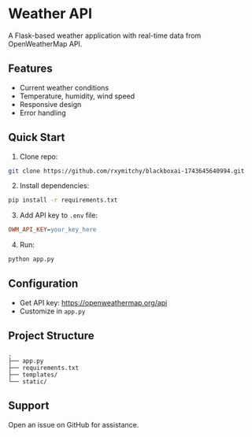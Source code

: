# Weather API

A Flask-based weather application with real-time data from OpenWeatherMap API.

## Features
- Current weather conditions
- Temperature, humidity, wind speed
- Responsive design
- Error handling

## Quick Start
1. Clone repo:
```bash
git clone https://github.com/rxymitchy/blackboxai-1743645640994.git
```
2. Install dependencies:
```bash
pip install -r requirements.txt
```
3. Add API key to `.env` file:
```ini
OWM_API_KEY=your_key_here
```
4. Run:
```bash
python app.py
```

## Configuration
- Get API key: https://openweathermap.org/api
- Customize in `app.py`

## Project Structure
```
.
├── app.py
├── requirements.txt
├── templates/
└── static/
```

## Support
Open an issue on GitHub for assistance.
